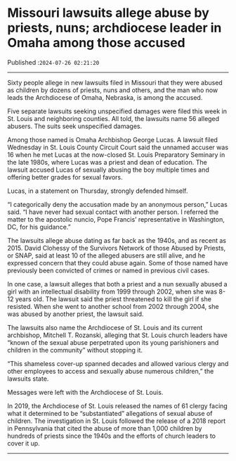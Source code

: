 # Missouri lawsuits allege abuse by priests, nuns; archdiocese leader in Omaha among those accused

Published :`2024-07-26 02:21:20`

---

Sixty people allege in new lawsuits filed in Missouri that they were abused as children by dozens of priests, nuns and others, and the man who now leads the Archdiocese of Omaha, Nebraska, is among the accused.

Five separate lawsuits seeking unspecified damages were filed this week in St. Louis and neighboring counties. All told, the lawsuits name 56 alleged abusers. The suits seek unspecified damages.

Among those named is Omaha Archbishop George Lucas. A lawsuit filed Wednesday in St. Louis County Circuit Court said the unnamed accuser was 16 when he met Lucas at the now-closed St. Louis Preparatory Seminary in the late 1980s, where Lucas was a priest and dean of education. The lawsuit accused Lucas of sexually abusing the boy multiple times and offering better grades for sexual favors.

Lucas, in a statement on Thursday, strongly defended himself.

“I categorically deny the accusation made by an anonymous person,” Lucas said. “I have never had sexual contact with another person. I referred the matter to the apostolic nuncio, Pope Francis’ representative in Washington, DC, for his guidance.”

The lawsuits allege abuse dating as far back as the 1940s, and as recent as 2015. David Clohessy of the Survivors Network of those Abused by Priests, or SNAP, said at least 10 of the alleged abusers are still alive, and he expressed concern that they could abuse again. Some of those named have previously been convicted of crimes or named in previous civil cases.

In one case, a lawsuit alleges that both a priest and a nun sexually abused a girl with an intellectual disability from 1999 through 2002, when she was 8-12 years old. The lawsuit said the priest threatened to kill the girl if she resisted. When she went to another school from 2002 through 2004, she was abused by another priest, the lawsuit said.

The lawsuits also name the Archdiocese of St. Louis and its current archbishop, Mitchell T. Rozanski, alleging that St. Louis church leaders have “known of the sexual abuse perpetrated upon its young parishioners and children in the community” without stopping it.

“This shameless cover-up spanned decades and allowed various clergy and other employees to access and sexually abuse numerous children,” the lawsuits state.

Messages were left with the Archdiocese of St. Louis.

In 2019, the Archdiocese of St. Louis released the names of 61 clergy facing what it determined to be “substantiated” allegations of sexual abuse of children. The investigation in St. Louis followed the release of a 2018 report in Pennsylvania that cited the abuse of more than 1,000 children by hundreds of priests since the 1940s and the efforts of church leaders to cover it up.

---

